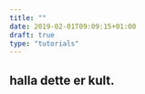 ```yaml
---
title: ""
date: 2019-02-01T09:09:15+01:00
draft: true
type: "tutorials"
---
```


## halla dette er kult.